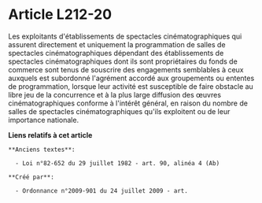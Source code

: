 # Article L212-20

Les exploitants d'établissements de spectacles cinématographiques qui assurent directement et uniquement la programmation de
salles de spectacles cinématographiques dépendant des établissements de spectacles cinématographiques dont ils sont
propriétaires du fonds de commerce sont tenus de souscrire des engagements semblables à ceux auxquels est subordonné
l'agrément accordé aux groupements ou ententes de programmation, lorsque leur activité est susceptible de faire obstacle au
libre jeu de la concurrence et à la plus large diffusion des œuvres cinématographiques conforme à l'intérêt général, en
raison du nombre de salles de spectacles cinématographiques qu'ils exploitent ou de leur importance nationale.

**Liens relatifs à cet article**

	**Anciens textes**:

	  - Loi n°82-652 du 29 juillet 1982 - art. 90, alinéa 4 (Ab)

	**Créé par**:

	  - Ordonnance n°2009-901 du 24 juillet 2009 - art.
